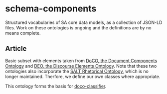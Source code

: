 schema-components
=================

Structured vocabularies of SA core data models, as a collection of JSON-LD files. Work on these ontologies is ongoing and the definitions are by no means complete.

## Article

Basic subset with elements taken from [DoCO, the Document Components Ontology](http://purl.org/spar/doco) and [DEO, the Discourse Elements Ontology](http://purl.org/spar/deo). Note that these two ontologies also incorporate the [SALT Rhetorical Ontology](http://salt.semanticauthoring.org/ontologies/sro.rdfs), which is no longer maintained. Therfore, we define our own classes where appropriate.

This ontology forms the basis for [doco-classifier](https://github.com/standard-analytics/doco-classifier).